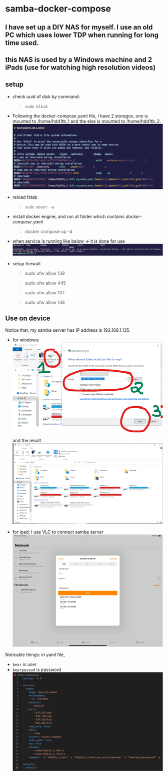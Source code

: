 # samba-docker-compose
## I have set up a DIY NAS for myself. I use an old PC which uses lower TDP when running for long time used. 
## this NAS is used by a Windows machine and 2 iPads (use for watching high resolution videos)

## setup
- check uuid of disk by command: 
    >`sudo blkid`
- Following the docker-compose.yaml file, I have 2 storages, one is mounted to /home/hdd1tb_1 and the else is mounted to /home/hdd1tb_2.
![Alt text](fstab-ntfs.png)

- reload fstab 
    >`sudo mount -a`

- install docker engine, and run at folder which contains *docker-compose.yaml*
    > docker compose up -d
- when service is running like below -> it is done for use
    ![Alt text](container.png)


- setup firewall
    > sudo ufw allow 139

    >   sudo ufw allow 445

    >    sudo ufw allow 137

    >    sudo ufw allow 138

## Use on device
Notice that, my samba server has IP address is 192.168.1.135.
- for windows:
    ![Alt text](windows-setup.png)

    and the result
    ![Alt text](windows.png)

- for ipad: I use VLC to connect samba server
    ![Alt text](ipad.png)

Noticable things: in  yaml file, 

- `bear` is user
- `bearpasswd` is password     
![Alt text](yaml-file.png)